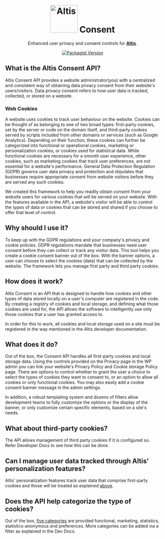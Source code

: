 <h1 align="center"><img src="https://make.hmn.md/altis/Altis-logo.svg" width="89" alt="Altis" /> Consent</h1>

<p align="center">Enhanced user privacy and consent controls for <strong><a href="https://altis-dxp.com/">Altis</a></strong>.</p>

<p align="center"><a href="https://packagist.org/packages/altis/consent"><img alt="Packagist Version" src="https://img.shields.io/packagist/v/altis/consent.svg"></a></p>

## What is the Altis Consent API?

Altis Consent API provides a website administrator(you) with a centralized and consistent way of obtaining data privacy consent from their website's users/visitors. Data privacy consent refers to how user data is tracked, collected, or stored on a website.

### Web Cookies
A website uses cookies to track user behaviour on the website. Cookies can be thought of as belonging to one of two broad types: first-party cookies, set by the server or code on the domain itself, and third-party cookies served by scripts included from other domains or services (such as Google Analytics). Depending on their function, these cookies can further be categorized into functional or operational cookies, marketing or personalization cookies, or cookies used for statistical data. While functional cookies are necessary for a smooth user experience, other cookies, such as marketing cookies that track user preferences, are not essential for a website's performance. General Data Protection Regulation (GDPR) governs user data privacy and protection and stipulates that businesses require appropriate consent from website visitors before they are served any such cookies.

We created this framework to help you readily obtain consent from your website users for various cookies that will be served on your website. With the features available in the API, a website's visitor will be able to control the _types_ of data or cookies that can be stored and shared if you choose to offer that level of control.

## Why should I use it?
To keep up with the GDPR regulations and your company's privacy and cookie policies. GDPR regulations mandate that businesses need user consent before they can collect or track any visitor data. This tool helps you create a cookie consent banner out of the box. With the banner options, a user can choose to select the cookies (data) that can be collected by the website. The framework lets you manage first party and third party cookies.

## How does it work?

Altis Consent is an API that is designed to handle how cookies and other types of data stored locally on a user's computer are registered in the code. By creating a registry of cookies and local storage, and defining what those cookies are used for, the API allows the software to intelligently use only those cookies that a user has granted access to.

In order for this to work, all cookies and local storage used on a site must be registered in the way mentioned in the Altis developer documentation.

## What does it do?

Out of the box, the Consent API handles all first-party cookies and local storage data. Using the controls provided on the Privacy page in the WP admin you can link your website's Privacy Policy and Cookie storage Policy page. There are options to control whether to grant the user a choice to select the types of cookies they want to consent to, or an option to allow all cookies or only functional cookies. You may also easily add a cookie consent banner message in the admin settings.

In addition, a robust templating system and dozens of filters allow development teams to fully customize the options or the display of the banner, or only customize certain specific elements, based on a site's needs.

## What about third-party cookies?
The API allows management of third party cookies if it is configured so. Refer Developer Docs to see how this can be done.

## Can I manage user data tracked through Altis' personalization features?
Altis' personalization features track user data that comprise first-party cookies and those will be treated as explained [above](#what-does-it-do).

## Does the API help categorize the type of cookies?
Out of the box, [five categories](/Consent-API#consent-categories) are provided functional, marketing, statistics, statistics-anonymous and preferences. More categories can be added via a filter as explained in the Dev Docs.